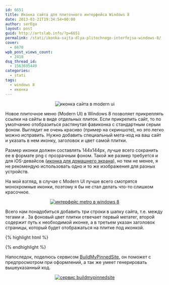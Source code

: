 ```yaml
---
id: 6651
title: Иконка сайта для плиточного интерфейса Windows 8
date: 2013-03-21T19:34:54+00:00
author: serEga
layout: post
guid: http://artslab.info/?p=6651
permalink: /stati/ikonka-sajta-dlya-plitochnogo-interfejsa-windows-8/
cover:
  - 6670
wpb_post_views_count:
  - 2418
dsq_thread_id:
  - 1563695449
categories:
  - stati
tags:
  - windows 8
  - иконка
---
```

<center>
  <img src="{{site.img_cdn}}/ikonka_saita_dlya_windows8.png" alt="иконка сайта в modern ui" class="aligncenter size-medium wp-image-6667" srcset="{{site.img_cdn}}/ikonka_saita_dlya_windows8.png 450w, {{site.img_cdn}}/ikonka_saita_dlya_windows8-300x166.png 300w" sizes="(max-width: 450px) 100vw, 450px" />
</center>

Новое плиточное меню (Modern UI) в Windows 8 позволяет прикреплять ссылки на сайты в виде отдельных плиток. Если прикрепить сайт, то по умолчанию отобразиться растянутая фавиконка с стандартным серым фоном. Выглядит не очень красиво (пример на скриншоте), но это легко можно исправить. Нужно добавить специальный мета-код на ваш сайт и указать в нем иконку, заголовок и цвет самой плитки.

<!--more-->

Размер иконки должен составлять 144x144px, лучше всего сохранить ее в формате png с прозрачным фоном. Такой же размер требуется и для iOS-девайсов ([иконка для домашнего экрана](http://artslab.info/stati/optimizaciya_saita_dlya_iphone_ipad_ipod/ "Оптимизация сайта для для Iphone/iPod/iPad (добавляем иконку и сообщение приветствия)")), но тем не менее, я не рекомендую использовать одно и то же изображения для разных устройств.

На мой взгляд, в случае с Modern UI лучше всего смотрятся монохромные иконки, поэтому я бы не стал делать что-то слишком красочное.

<center>
  <a href="{{site.img_cdn}}/11.jpg"><img src="{{site.img_cdn}}/11-300x168.jpg" alt="интерфейс metro в windows 8" class="aligncenter size-medium wp-image-3920" /></a>
</center>

Всего нам понадобиться добавить три строки в шапку сайта, т.е. между тегами <head> и </head>. За фоновый цвет плитки отвечает первый метатег, второй содержит путь к необходимой иконке, а в третьем указан заголовок страницы, который будет отображаться на плитке под иконкой.

{% highlight html %}

<meta name="msapplication-TileColor" content="#302f30"/>
<meta name="msapplication-TileImage" content="http://artslab.info/tile_icon.png"/>
<meta name="application-name" content="ArtsLab"/>

{% endhighlight %}

Напоследок, поделюсь сервисом <a href="http://www.buildmypinnedsite.com/" target="_blank">BuildMyPinnedSite</a>, он поможет с предпросмотром при оформлений, а так же умеет генерировать вышеуказанный код.

<center>
  <a href="{{site.img_cdn}}/windows_8_ikonka.jpg"><img src="{{site.img_cdn}}/windows_8_ikonka-300x215.jpg" alt="сервис buildmypinnedsite" class="aligncenter size-medium wp-image-6671" srcset="{{site.img_cdn}}/windows_8_ikonka-300x215.jpg 300w, {{site.img_cdn}}/windows_8_ikonka.jpg 996w" sizes="(max-width: 300px) 100vw, 300px" /></a>
</center>